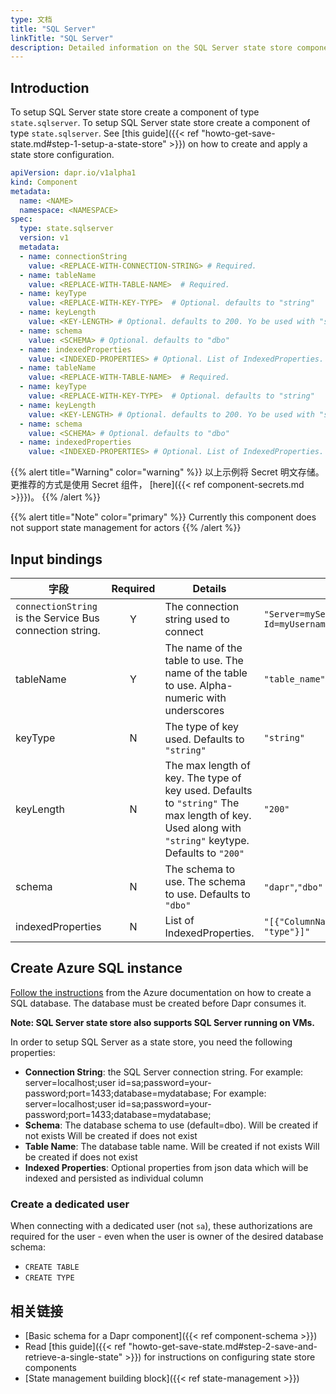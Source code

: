```yaml
---
type: 文档
title: "SQL Server"
linkTitle: "SQL Server"
description: Detailed information on the SQL Server state store component
---
```


## Introduction

To setup SQL Server state store create a component of type `state.sqlserver`. To setup SQL Server state store create a component of type `state.sqlserver`. See [this guide]({{< ref "howto-get-save-state.md#step-1-setup-a-state-store" >}}) on how to create and apply a state store configuration.


```yaml
apiVersion: dapr.io/v1alpha1
kind: Component
metadata:
  name: <NAME>
  namespace: <NAMESPACE>
spec:
  type: state.sqlserver
  version: v1
  metadata:
  - name: connectionString
    value: <REPLACE-WITH-CONNECTION-STRING> # Required.
  - name: tableName
    value: <REPLACE-WITH-TABLE-NAME>  # Required.
  - name: keyType 
    value: <REPLACE-WITH-KEY-TYPE>  # Optional. defaults to "string"
  - name: keyLength
    value: <KEY-LENGTH> # Optional. defaults to 200. Yo be used with "string" keyType
  - name: schema
    value: <SCHEMA> # Optional. defaults to "dbo"
  - name: indexedProperties
    value: <INDEXED-PROPERTIES> # Optional. List of IndexedProperties.
  - name: tableName
    value: <REPLACE-WITH-TABLE-NAME>  # Required.
  - name: keyType 
    value: <REPLACE-WITH-KEY-TYPE>  # Optional. defaults to "string"
  - name: keyLength
    value: <KEY-LENGTH> # Optional. defaults to 200. Yo be used with "string" keyType
  - name: schema
    value: <SCHEMA> # Optional. defaults to "dbo"
  - name: indexedProperties
    value: <INDEXED-PROPERTIES> # Optional. List of IndexedProperties. 

```

{{% alert title="Warning" color="warning" %}}
以上示例将 Secret 明文存储。 更推荐的方式是使用 Secret 组件， [here]({{< ref component-secrets.md >}}})。
{{% /alert %}}

{{% alert title="Note" color="primary" %}}
Currently this component does not support state management for actors
{{% /alert %}}

## Input bindings

| 字段                                                       | Required | Details                                                                                                                                            | Example                                                                                             |
| -------------------------------------------------------- |:--------:| -------------------------------------------------------------------------------------------------------------------------------------------------- | --------------------------------------------------------------------------------------------------- |
| `connectionString` is the Service Bus connection string. |    Y     | The connection string used to connect                                                                                                              | `"Server=myServerName\myInstanceName;Database=myDataBase;User Id=myUsername;Password=myPassword;"` |
| tableName                                                |    Y     | The name of the table to use. The name of the table to use. Alpha-numeric with underscores                                                         | `"table_name"`                                                                                      |
| keyType                                                  |    N     | The type of key used. Defaults to `"string"`                                                                                                       | `"string"`                                                                                          |
| keyLength                                                |    N     | The max length of key. The type of key used. Defaults to `"string"` The max length of key. Used along with `"string"` keytype. Defaults to `"200"` | `"200"`                                                                                             |
| schema                                                   |    N     | The schema to use. The schema to use. Defaults to `"dbo"`                                                                                          | `"dapr"`,`"dbo"`                                                                                    |
| indexedProperties                                        |    N     | List of IndexedProperties.                                                                                                                         | `"[{"ColumnName": "column", "Property": "property", "Type": "type"}]"`                              |


## Create Azure SQL instance

[Follow the instructions](https://docs.microsoft.com/azure/sql-database/sql-database-single-database-get-started?tabs=azure-portal) from the Azure documentation on how to create a SQL database.  The database must be created before Dapr consumes it.

**Note: SQL Server state store also supports SQL Server running on VMs.**

In order to setup SQL Server as a state store, you need the following properties:

- **Connection String**: the SQL Server connection string. For example: server=localhost;user id=sa;password=your-password;port=1433;database=mydatabase; For example: server=localhost;user id=sa;password=your-password;port=1433;database=mydatabase;
- **Schema**: The database schema to use (default=dbo). Will be created if not exists Will be created if does not exist
- **Table Name**: The database table name. Will be created if not exists Will be created if does not exist
- **Indexed Properties**: Optional properties from json data which will be indexed and persisted as individual column

### Create a dedicated user

When connecting with a dedicated user (not `sa`), these authorizations are required for the user - even when the user is owner of the desired database schema:

- `CREATE TABLE`
- `CREATE TYPE`

## 相关链接
- [Basic schema for a Dapr component]({{< ref component-schema >}})
- Read [this guide]({{< ref "howto-get-save-state.md#step-2-save-and-retrieve-a-single-state" >}}) for instructions on configuring state store components
- [State management building block]({{< ref state-management >}})
